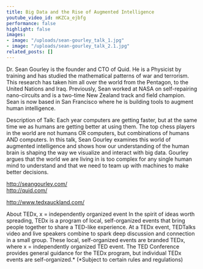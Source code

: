 ```yaml
---
title: Big Data and the Rise of Augmented Intelligence
youtube_video_id: mKZCa_ejbfg
performance: false
highlight: false
images:
- image: "/uploads/sean-gourley_talk_1.jpg"
- image: "/uploads/sean-gourley_talk_2.1.jpg"
related_posts: []
---
```


Dr. Sean Gourley is the founder and CTO of Quid. He is a Physicist by training and has studied the mathematical patterns of war and terrorism. This research has taken him all over the world from the Pentagon, to the United Nations and Iraq. Previously, Sean worked at NASA on self-repairing nano-circuits and is a two-time New Zealand track and field champion. Sean is now based in San Francisco where he is building tools to augment human intelligence.

Description of Talk:
Each year computers are getting faster, but at the same time we as humans are getting better at using them. The top chess players in the world are not humans OR computers, but combinations of humans AND computers. In this talk, Sean Gourley examines this world of augmented intelligence and shows how our understanding of the human brain is shaping the way we visualize and interact with big data. Gourley argues that the world we are living in is too complex for any single human mind to understand and that we need to team up with machines to make better decisions.

http://seangourley.com/  
http://quid.com/

http://www.tedxauckland.com/

About TEDx, x = independently organized event
In the spirit of ideas worth spreading, TEDx is a program of local, self-organized events that bring people together to share a TED-like experience. At a TEDx event, TEDTalks video and live speakers combine to spark deep discussion and connection in a small group. These local, self-organized events are branded TEDx, where x = independently organized TED event. The TED Conference provides general guidance for the TEDx program, but individual TEDx events are self-organized.* (*Subject to certain rules and regulations)
